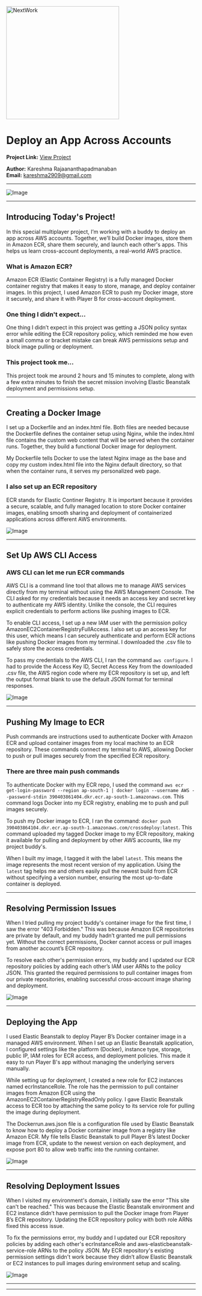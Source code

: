 <img src="https://cdn.prod.website-files.com/677c400686e724409a5a7409/6790ad949cf622dc8dcd9fe4_nextwork-logo-leather.svg" alt="NextWork" width="300" />

# Deploy an App Across Accounts

**Project Link:** [View Project](http://learn.nextwork.org/projects/aws-compute-ecr)

**Author:** Kareshma Rajaananthapadmanaban  
**Email:** kareshma2909@gmail.com

---

![Image](http://learn.nextwork.org/easygoing_white_heroic_bilberry/uploads/aws-compute-ecr_3e91948719)

---

## Introducing Today's Project!

In this special multiplayer project, I’m working with a buddy to deploy an app across AWS accounts. Together, we’ll build Docker images, store them in Amazon ECR, share them securely, and launch each other's apps. This helps us learn cross-account deployments, a real-world AWS practice.

### What is Amazon ECR?

Amazon ECR (Elastic Container Registry) is a fully managed Docker container registry that makes it easy to store, manage, and deploy container images. In this project, I used Amazon ECR to push my Docker image, store it securely, and share it with Player B for cross-account deployment.

### One thing I didn't expect...

One thing I didn’t expect in this project was getting a JSON policy syntax error while editing the ECR repository policy, which reminded me how even a small comma or bracket mistake can break AWS permissions setup and block image pulling or deployment.

### This project took me...

This project took me around 2 hours and 15 minutes to complete, along with a few extra minutes to finish the secret mission involving Elastic Beanstalk deployment and permissions setup.

---

## Creating a Docker Image

I set up a Dockerfile and an index.html file. Both files are needed because the Dockerfile defines the container setup using Nginx, while the index.html file contains the custom web content that will be served when the container runs. Together, they build a functional Docker image for deployment.

My Dockerfile tells Docker to use the latest Nginx image as the base and copy my custom index.html file into the Nginx default directory, so that when the container runs, it serves my personalized web page.


### I also set up an ECR repository

ECR stands for Elastic Continer Registry. It is important because it provides a secure, scalable, and fully managed location to store Docker container images, enabling smooth sharing and deployment of containerized applications across different AWS environments.

![Image](http://learn.nextwork.org/easygoing_white_heroic_bilberry/uploads/aws-compute-ecr_e7f8g9h0)

---

## Set Up AWS CLI Access

### AWS CLI can let me run ECR commands

AWS CLI is a command line tool that allows me to manage AWS services directly from my terminal without using the AWS Management Console. The CLI asked for my credentials because it needs an access key and secret key to authenticate my AWS identity. Unlike the console, the CLI requires explicit credentials to perform actions like pushing images to ECR.

To enable CLI access, I set up a new IAM user with the permission policy AmazonEC2ContainerRegistryFullAccess. I also set up an access key for this user, which means I can securely authenticate and perform ECR actions like pushing Docker images from my terminal. I downloaded the .csv file to safely store the access credentials.

To pass my credentials to the AWS CLI, I ran the command `aws configure`. I had to provide the Access Key ID, Secret Access Key from the downloaded .csv file, the AWS region code where my ECR repository is set up, and left the output format blank to use the default JSON format for terminal responses.


![Image](http://learn.nextwork.org/easygoing_white_heroic_bilberry/uploads/aws-compute-ecr_4aa3e4fe6)

---

## Pushing My Image to ECR

Push commands are instructions used to authenticate Docker with Amazon ECR and upload container images from my local machine to an ECR repository. These commands connect my terminal to AWS, allowing Docker to push or pull images securely from the specified ECR repository.

### There are three main push commands

To authenticate Docker with my ECR repo, I used the command `aws ecr get-login-password --region ap-south-1 | docker login --username AWS --password-stdin 390403861404.dkr.ecr.ap-south-1.amazonaws.com`. This command logs Docker into my ECR registry, enabling me to push and pull images securely.

To push my Docker image to ECR, I ran the command:
`docker push 390403864104.dkr.ecr.ap-south-1.amazonaws.com/crossdeploy:latest`. 
This command uploaded my tagged Docker image to my ECR repository, making it available for pulling and deployment by other AWS accounts, like my project buddy's.

When I built my image, I tagged it with the label `latest`. This means the image represents the most recent version of my application. Using the `latest` tag helps me and others easily pull the newest build from ECR without specifying a version number, ensuring the most up-to-date container is deployed.

---

## Resolving Permission Issues

When I tried pulling my project buddy's container image for the first time, I saw the error "403 Forbidden." This was because Amazon ECR repositories are private by default, and my buddy hadn’t granted me pull permissions yet. Without the correct permissions, Docker cannot access or pull images from another account’s ECR repository.

To resolve each other's permission errors, my buddy and I updated our ECR repository policies by adding each other’s IAM user ARNs to the policy JSON. This granted the required permissions to pull container images from our private repositories, enabling successful cross-account image sharing and deployment.

![Image](http://learn.nextwork.org/easygoing_white_heroic_bilberry/uploads/aws-compute-ecr_74b90da414)

---

## Deploying the App

I used Elastic Beanstalk to deploy Player B’s Docker container image in a managed AWS environment. When I set up an Elastic Beanstalk application, I configured settings like the platform (Docker), instance type, storage, public IP, IAM roles for ECR access, and deployment policies. This made it easy to run Player B's app without managing the underlying servers manually.

While setting up for deployment, I created a new role for EC2 instances named ecrInstanceRole. The role has the permission to pull container images from Amazon ECR using the AmazonEC2ContainerRegistryReadOnly policy. I gave Elastic Beanstalk access to ECR too by attaching the same policy to its service role for pulling the image during deployment.

The Dockerrun.aws.json file is a configuration file used by Elastic Beanstalk to know how to deploy a Docker container image from a registry like Amazon ECR. My file tells Elastic Beanstalk to pull Player B’s latest Docker image from ECR, update to the newest version on each deployment, and expose port 80 to allow web traffic into the running container.

![Image](http://learn.nextwork.org/easygoing_white_heroic_bilberry/uploads/aws-compute-ecr_70ed85fa3)

---

## Resolving Deployment Issues

When I visited my environment's domain, I initially saw the error "This site can't be reached." This was because the Elastic Beanstalk environment and EC2 instance didn’t have permission to pull the Docker image from Player B’s ECR repository. Updating the ECR repository policy with both role ARNs fixed this access issue.

To fix the permissions error, my buddy and I updated our ECR repository policies by adding each other's ecrInstanceRole and aws-elasticbeanstalk-service-role ARNs to the policy JSON. My ECR repository's existing permission settings didn't work because they didn’t allow Elastic Beanstalk or EC2 instances to pull images during environment setup and scaling.

![Image](http://learn.nextwork.org/easygoing_white_heroic_bilberry/uploads/aws-compute-ecr_74b90da411)

---

---
